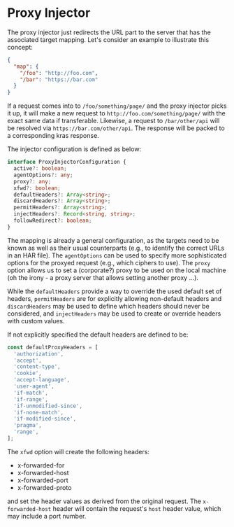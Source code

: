 # Proxy Injector

The proxy injector just redirects the URL part to the server that has the associated target mapping. Let's consider an example to illustrate this concept:

```json
{
  "map": {
    "/foo": "http://foo.com",
    "/bar": "https://bar.com"
  }
}
```

If a request comes into to `/foo/something/page/` and the proxy injector picks it up, it will make a new request to `http://foo.com/something/page/` with the exact same data if transferable. Likewise, a request to `/bar/other/api` will be resolved via `https://bar.com/other/api`. The response will be packed to a corresponding kras response.

The injector configuration is defined as below:

```ts
interface ProxyInjectorConfiguration {
  active?: boolean;
  agentOptions?: any;
  proxy?: any;
  xfwd?: boolean;
  defaultHeaders?: Array<string>;
  discardHeaders?: Array<string>;
  permitHeaders?: Array<string>;
  injectHeaders?: Record<string, string>;
  followRedirect?: boolean;
}
```

The mapping is already a general configuration, as the targets need to be known as well as their usual counterparts (e.g., to identify the correct URLs in an HAR file). The `agentOptions` can be used to specify more sophisticated options for the proxyed request (e.g., which ciphers to use). The `proxy` option allows us to set a (corporate?) proxy to be used on the local machine (oh the irony - a proxy server that allows setting another proxy ...).

While the `defaultHeaders` provide a way to override the used default set of headers, `permitHeaders` are for explicitly allowing non-default headers and `discardHeaders` may be used to define which headers should never be considered, and `injectHeaders` may be used to create or override headers with custom values.

If not explicitly specified the default headers are defined to be:

```js
const defaultProxyHeaders = [
  'authorization',
  'accept',
  'content-type',
  'cookie',
  'accept-language',
  'user-agent',
  'if-match',
  'if-range',
  'if-unmodified-since',
  'if-none-match',
  'if-modified-since',
  'pragma',
  'range',
];
```

The `xfwd` option will create the following headers:
- x-forwarded-for
- x-forwarded-host
- x-forwarded-port
- x-forwarded-proto

and set the header values as derived from the original request. The `x-forwarded-host` header will contain the request's `host` header value, which may include a port number.
